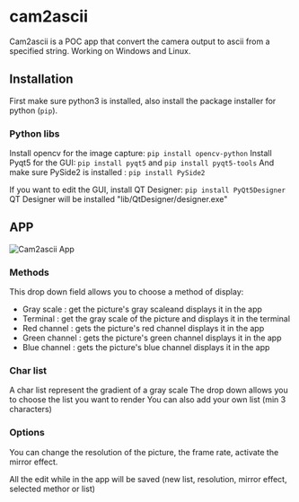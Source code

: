 # cam2ascii
Cam2ascii is a POC app that convert the camera output to ascii from a specified string. Working on Windows and Linux.

## Installation 
First make sure python3 is installed, also install the package installer for python (`pip`).

### Python libs
Install opencv for the image capture: `pip install opencv-python`
Install Pyqt5 for the GUI: `pip install pyqt5` and `pip install pyqt5-tools`
And make sure PySide2 is installed : `pip install PySide2`

If you want to edit the GUI, install QT Designer: `pip install PyQt5Designer`
QT Designer will be installed "lib/QtDesigner/designer.exe"

## APP
![Cam2ascii App](https://cdn.discordapp.com/attachments/556957526843981825/827879804832317490/unknown.png)

### Methods
This drop down field allows you to choose a method of display:
 - Gray scale : get the picture's gray scaleand displays it in the app
 - Terminal : get the gray scale of the picture and displays it in the terminal
 - Red channel : gets the picture's red channel displays it in the app
 - Green channel : gets the picture's green channel displays it in the app
 - Blue channel : gets the picture's blue channel displays it in the app

### Char list
A char list represent the gradient of a gray scale
The drop down allows you to choose the list you want to render
You can also add your own list (min 3 characters)

### Options
You can change the resolution of the picture, the frame rate, activate the mirror effect.

All the edit while in the app will be saved (new list, resolution, mirror effect, selected methor or list)
